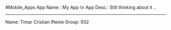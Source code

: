 #Mobile_Apps
App Name : My App \n
App Desc.: Still thinking about it ..








---------------------------
Name: Timar Cristian Iftenie
Group: 932
